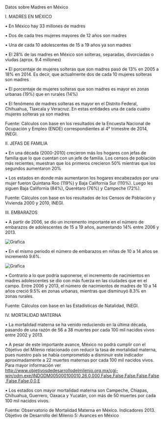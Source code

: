Datos sobre Madres en México

I. MADRES EN MÉXICO

•	En México hay 33 millones de madres

•	Dos de cada tres mujeres mayores de 12 años son madres

•	Una de cada 10 adolescentes de 15 a 19 años ya son madres

•	El 28% de las madres en México son solteras, separadas, divorciadas o viudas (aprox. 9.4 millones)

•	El porcentaje de mujeres solteras que son madres pasó de 13% en 2005 a 18% en 2014. Es decir, que actualmente dos de cada 10 mujeres solteras son madres

•	El porcentaje de mujeres solteras que son madres es mayor en zonas urbanas (19%) que en rurales (14%)

•	El fenómeno de madres solteras es mayor en el Distrito Federal, Chihuahua, Tlaxcala y Veracruz. En estas entidades una de cada cuatro mujeres solteras ya son madres

Fuente: Cálculos con base en los resultados de la Encuesta Nacional de Ocupación y Empleo (ENOE) correspondientes al 4° trimestre de 2014, INEGI.


II. JEFAS DE FAMILIA

•	En una década (2000-2010) crecieron más los hogares con jefas de familia que lo que cuentan con un jefe de familia. Los censos de población más recientes, muestran que los primeros crecieron 50% mientras que los segundos aumentaron 20%

•	Los estados en donde más aumentaron los hogares encabezados por una mujer fueron Quintana Roo (119%) y Baja California Sur (110%). Luego les siguen Baja California (84%), Querétaro (76%) y Campeche (72%).

Fuente: Cálculos con base en los resultados de los Censos de Población y Vivienda 2000 y 2010, INEGI.
	



III. EMBARAZOS

•	A partir de 2006, se dio un incremento importante en el número de embarazos de adolescentes de 15 a 19 años, aumentando 14% entre 2006 y 2013.

![Grafica](https://s3.postimg.org/a32jgi5sj/Captura_de_pantalla_2016_10_22_a_la(s)_13_01_43.png)

•	En el mismo periodo el número de embarazos en niñas de 10 a 14 años se incrementó 9.6%.

![Grafica](https://s3.postimg.org/nl9fsshxv/Captura_de_pantalla_2016_10_22_a_la(s)_13_01_29.png)


•	Contrario a lo que podría suponerse, el incremento de nacimientos en madres adolescentes se dio con más fuerza en las ciudades que en el campo. Entre 2006 y 2013, el número de nacimientos de madres de 10 a 14 años creció 9.5% en zonas urbanas, mientras que disminuyó 8.3% en zonas rurales.

Fuente: Cálculos con base en las Estadísticas de Natalidad, INEGI.


IV. MORTALIDAD MATERNA

•	La mortalidad materna se ha venido reduciendo en la última década, pasando de una razón de 56 a 38 muertes por cada 100 mil nacidos vivos entre 2002 y 2013.

•	A pesar de este importante avance, México no podrá cumplir con el Objetivo del Milenio relacionado con reducir la tasa de mortalidad materna, pues nuestro país se había comprometido a disminuir este indicador aproximadamente a 22 muertes maternas  por cada 100 mil nacidos vivos. Para mayor información ver http://www.objetivosdedesarrollodelmilenio.org.mx/cgi-win/odm.exe/INDODM005000100010,26,0,000,False,False,False,False,False,False,False,0,0,E

•	Los estados con mayor mortalidad materna son Campeche, Chiapas, Chihuahua, Guerrero, Oaxaca y Yucatán, con más de 50 muertes por cada 100 mil nacidos vivos.

Fuente: Observatorio de Mortalidad Materna en México. Indicadores 2013. Objetivo de Desarrollo del Milenio 5: Avances en México
